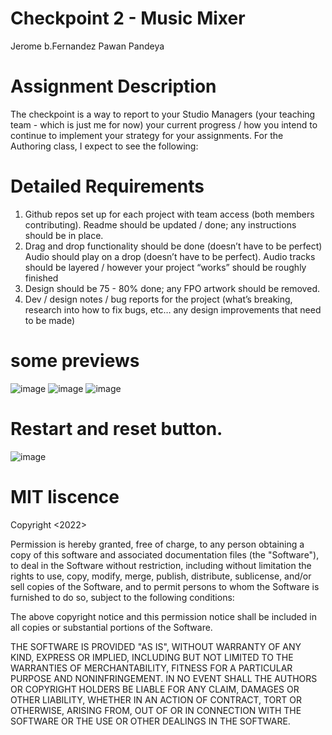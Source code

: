 # Checkpoint 2 - Music Mixer
 Jerome b.Fernandez
 Pawan Pandeya
# Assignment Description
The checkpoint is a way to report to your Studio Managers (your teaching team - which is just
me for now) your current progress / how you intend to continue to implement your strategy for
your assignments. For the Authoring class, I expect to see the following:


# Detailed Requirements
1. Github repos set up for each project with team access (both members contributing).
Readme should be updated / done; any instructions should be in place.
2. Drag and drop functionality should be done (doesn’t have to be perfect) Audio should
play on a drop (doesn’t have to be perfect). Audio tracks should be layered / however
your project “works” should be roughly finished
3. Design should be 75 - 80% done; any FPO artwork should be removed.
4. Dev / design notes / bug reports for the project (what’s breaking, research into how to fix
bugs, etc… any design improvements that need to be made)


# some previews
![image](https://user-images.githubusercontent.com/97752074/177414147-16056fd8-e7d0-4f6f-8232-c1cd9aa84c8a.png)
![image](https://user-images.githubusercontent.com/97752074/177414238-7d1dc4d4-aaca-49ee-8027-89c5fa28d021.png)
![image](https://user-images.githubusercontent.com/97752074/177414292-adba4f8f-7c54-4e8c-81c6-416fb9de9881.png)
# Restart and reset button.
![image](https://user-images.githubusercontent.com/97752074/177414338-d049b131-c1e1-4a92-bd20-e4c9f0bb4048.png)

# MIT liscence
Copyright <2022> <Jerome Fernandez and Pawan Pandeya>

Permission is hereby granted, free of charge, to any person obtaining a copy of this software and associated documentation files (the "Software"), to deal in the Software without restriction, including without limitation the rights to use, copy, modify, merge, publish, distribute, sublicense, and/or sell copies of the Software, and to permit persons to whom the Software is furnished to do so, subject to the following conditions:

The above copyright notice and this permission notice shall be included in all copies or substantial portions of the Software.

THE SOFTWARE IS PROVIDED "AS IS", WITHOUT WARRANTY OF ANY KIND, EXPRESS OR IMPLIED, INCLUDING BUT NOT LIMITED TO THE WARRANTIES OF MERCHANTABILITY, FITNESS FOR A PARTICULAR PURPOSE AND NONINFRINGEMENT. IN NO EVENT SHALL THE AUTHORS OR COPYRIGHT HOLDERS BE LIABLE FOR ANY CLAIM, DAMAGES OR OTHER LIABILITY, WHETHER IN AN ACTION OF CONTRACT, TORT OR OTHERWISE, ARISING FROM, OUT OF OR IN CONNECTION WITH THE SOFTWARE OR THE USE OR OTHER DEALINGS IN THE SOFTWARE.

